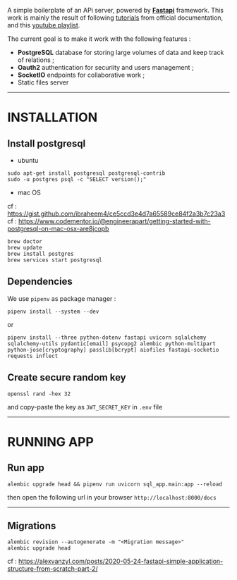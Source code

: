 A simple boilerplate of an APi server, powered by **[Fastapi][fastapi]** framework. This work is mainly the result of following [tutorials][fastapi-tuto] from official documentation, and this [youtube playlist][MK-Fast].

The current goal is to make it work with the following features : 
- **PostgreSQL** database for storing large volumes of data and keep track of relations ;
- **Oauth2** authentication for securiity and users management ;
- **SocketIO** endpoints for collaborative work ;
- Static files server


---

# INSTALLATION

<!-- ## 1/ Virtual env python -->

<!-- ```shell
pip install virtualenv
virtualenv env
source venv/bin/activate
``` -->

## Install postgresql

- ubuntu

```shell
sudo apt-get install postgresql postgresql-contrib
sudo -u postgres psql -c "SELECT version();"
```

- mac OS


cf : https://gist.github.com/ibraheem4/ce5ccd3e4d7a65589ce84f2a3b7c23a3
cf : https://www.codementor.io/@engineerapart/getting-started-with-postgresql-on-mac-osx-are8jcopb

```shell
brew doctor
brew update
brew install postgres
brew services start postgresql
```
<!-- ln -sfv /usr/local/opt/postgresql/*.plist ~/Library/LaunchAgents -->


## Dependencies

<!-- ```shell
python -m pip install --upgrade pip
pip install python-dotenv
pip install fastapi
pip install uvicorn
pip install sqlalchemy
pip install psycopg2
pip install python-multipart
pip install python-jose[cryptography]
pip install passlib[bcrypt]
pip install aiofiles
pip install fastapi-socketio
```

or 

```shell
python -m pip install --upgrade pip
pip install -r requirements.txt
``` -->

We use `pipenv` as package manager :

```shell
pipenv install --system --dev
```

or

```shell
pipenv install --three python-dotenv fastapi uvicorn sqlalchemy  sqlalchemy-utils pydantic[email] psycopg2 alembic python-multipart python-jose[cryptography] passlib[bcrypt] aiofiles fastapi-socketio requests inflect
```

## Create secure random key

```shell
openssl rand -hex 32
```

and copy-paste the key as `JWT_SECRET_KEY` in `.env` file


---

# RUNNING APP

## Run app

```shell
alembic upgrade head && pipenv run uvicorn sql_app.main:app --reload
```

then open the  following url in your browser `http://localhost:8000/docs`

---

## Migrations 

```shell
alembic revision --autogenerate -m "<Migration message>"
alembic upgrade head
```

cf : https://alexvanzyl.com/posts/2020-05-24-fastapi-simple-application-structure-from-scratch-part-2/


[fastapi]:https://fastapi.tiangolo.com/
[fastapi-tuto]:https://fastapi.tiangolo.com/tutorial/
[MK-fast]:https://www.youtube.com/watch?v=HnJEiTx0feE&list=PL_9Bx_sxJkROtrlVTsGiuu-NtO_BmUfkB
